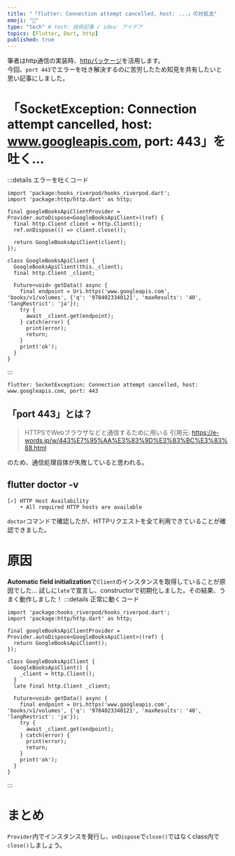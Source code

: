 ```yaml
---
title: "「flutter: Connection attempt cancelled, host: ...」の対処法"
emoji: "🐡"
type: "tech" # tech: 技術記事 / idea: アイデア
topics: [Flutter, Dart, http]
published: true
---
```


筆者はhttp通信の実装時、[httpパッケージ](https://pub.dev/packages/http)を活用します。  
今回、`port 443`でエラーを吐き解決するのに苦労したため知見を共有したいと思い記事にしました。

# 「SocketException: Connection attempt cancelled, host: www.googleapis.com, port: 443」を吐く...
:::details エラーを吐くコード
```dart: bad.dart
import 'package:hooks_riverpod/hooks_riverpod.dart';
import 'package:http/http.dart' as http;

final googleBooksApiClientProvider = Provider.autoDispose<GoogleBooksApiClient>((ref) {
  final http.Client client = http.Client();
  ref.onDispose(() => client.close());

  return GoogleBooksApiClient(client);
});

class GoogleBooksApiClient {
  GoogleBooksApiClient(this._client);
  final http.Client _client;

  Future<void> getData() async {
    final endpoint = Uri.https('www.googleapis.com', 'books/v1/volumes', {'q': '9784023340121', 'maxResults': '40', 'langRestrict': 'ja'});
    try {
      await _client.get(endpoint);
    } catch(error) {
      print(error);
      return;
    }
    print('ok');
  }
}
```
:::


```txt: エラー文
flutter: SocketException: Connection attempt cancelled, host: www.googleapis.com, port: 443
```

## 「port 443」とは？
> HTTPSでWebブラウザなどと通信するために用いる
> 引用元: https://e-words.jp/w/443%E7%95%AA%E3%83%9D%E3%83%BC%E3%83%88.html

のため、通信処理自体が失敗していると思われる。

## flutter doctor -v
```
[✓] HTTP Host Availability
    • All required HTTP hosts are available
```
`doctor`コマンドで確認したが、HTTPリクエストを全て利用できていることが確認できました。

# 原因
**Automatic field initialization**で`Client`のインスタンスを取得していることが原因でした...
試しに`late`で宣言し、constructorで初期化しました。その結果、うまく動作しました！
:::details 正常に動くコード
```dart: good.dart
import 'package:hooks_riverpod/hooks_riverpod.dart';
import 'package:http/http.dart' as http;

final googleBooksApiClientProvider = Provider.autoDispose<GoogleBooksApiClient>((ref) {
  return GoogleBooksApiClient();
});

class GoogleBooksApiClient {
  GoogleBooksApiClient() {
    _client = http.Client();
  }
  late final http.Client _client;

  Future<void> getData() async {
    final endpoint = Uri.https('www.googleapis.com', 'books/v1/volumes', {'q': '9784023340121', 'maxResults': '40', 'langRestrict': 'ja'});
    try {
      await _client.get(endpoint);
    } catch(error) {
      print(error);
      return;
    }
    print('ok');
  }
}
```
:::

# まとめ
`Provider`内でインスタンスを発行し、`onDispose`で`close()`ではなくclass内で`close()`しましょう。